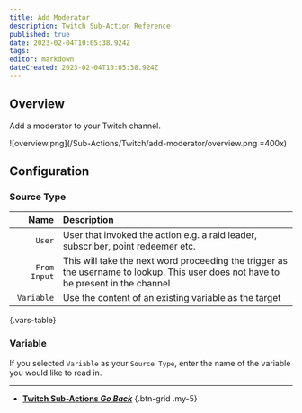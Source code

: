 ```yaml
---
title: Add Moderator
description: Twitch Sub-Action Reference
published: true
date: 2023-02-04T10:05:38.924Z
tags: 
editor: markdown
dateCreated: 2023-02-04T10:05:38.924Z
---
```


## Overview
Add a moderator to your Twitch channel.

![overview.png](/Sub-Actions/Twitch/add-moderator/overview.png =400x)

## Configuration
### Source Type
Name | Description
----:|:------------
`User` | User that invoked the action e.g. a raid leader, subscriber, point redeemer etc.
`From Input` | This will take the next word proceeding the trigger as the username to lookup. This user does not have to be present in the channel
`Variable` | Use the content of an existing variable as the target
{.vars-table}

### Variable
If you selected `Variable` as your `Source Type`, enter the name of the variable you would like to read in.

---

- [<i class="mdi mdi-chevron-left"></i>**Twitch Sub-Actions *Go Back***](/Sub-Actions/Twitch)
{.btn-grid .my-5}